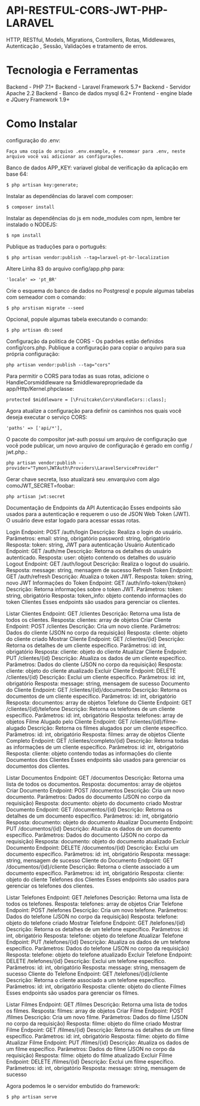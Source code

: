 # API-RESTFUL-CORS-JWT-PHP-LARAVEL
HTTP, RESTful, Models, Migrations, Controllers, Rotas, Middlewares, Autenticação , Sessão, Validações e tratamento de erros.


# Tecnologia e Ferramentas
Backend - PHP 7.1+ Backend - Laravel Framework 5.7+ Backend - Servidor Apache 2.2 Backend - Banco de dados mysql 6.2+ Frontend - engine blade e JQuery Framework 1.9+

# Como Instalar

configuração do .env:
 ```shell
Faça uma copia do arquivo .env.example, e renomear para .env, neste arquivo você vai adicionar as configurações.
```

Banco de dados APP_KEY: variavel global de verificação da aplicação em base 64:
 ```shell 
$ php artisan key:generate;
```

Instalar as dependências do laravel com composer: 
 ```shell
$ composer install
```

Instalar as dependências do js em node_modules com npm, lembre ter instalado o NODEJS: 
 ```shell
$ npm install
```

Publique as traduções para o português: 
 ```shell
$ php artisan vendor:publish --tag=laravel-pt-br-localization
```

Altere Linha 83 do arquivo config/app.php para:
 ```shell
'locale' => 'pt_BR'
```

Crie o esquema do banco de dados no Postgresql e popule algumas tabelas com semeador com o comando:
 ```shell
$ php arstisan migrate --seed
```

Opcional, popule algumas tabela executando o comando:
 ```shell
$ php artisan db:seed 
```

Configuração da politica de CORS - Os padrões estão definidos config/cors.php. Publique a configuração para copiar o arquivo para sua própria configuração:
```shell
php artisan vendor:publish --tag="cors"
```

Para permitir o CORS para todas as suas rotas, adicione o HandleCorsmiddleware na $middlewarepropriedade da app/Http/Kernel.phpclasse:
```shell
protected $middleware = [\Fruitcake\Cors\HandleCors::class];
```

Agora atualize a configuração para definir os caminhos nos quais você deseja executar o serviço CORS:
```shell
'paths' => ['api/*'],
```
O pacote do compositor jwt-auth possui um arquivo de configuração que você pode publicar,
um novo arquivo de configuração é gerado em config / jwt.php.:
```shell
php artisan vendor:publish --provider="Tymon\JWTAuth\Providers\LaravelServiceProvider"
```

Gerar chave secreta, Isso atualizará seu .envarquivo com algo comoJWT_SECRET=foobar:
```shell
php artisan jwt:secret
```


Documentação de Endpoints da API
Autenticação
Esses endpoints são usados para a autenticação e requerem o uso de JSON Web Token (JWT). O usuário deve estar logado para acessar essas rotas.

Login
Endpoint: POST /auth/login
Descrição: Realiza o login do usuário.
Parâmetros:
email: string, obrigatório
password: string, obrigatório
Resposta:
token: string, JWT para autenticação
Usuário Autenticado
Endpoint: GET /auth/me
Descrição: Retorna os detalhes do usuário autenticado.
Resposta:
user: objeto contendo os detalhes do usuário
Logout
Endpoint: GET /auth/logout
Descrição: Realiza o logout do usuário.
Resposta:
message: string, mensagem de sucesso
Refresh Token
Endpoint: GET /auth/refresh
Descrição: Atualiza o token JWT.
Resposta:
token: string, novo JWT
Informações do Token
Endpoint: GET /auth/info-token/{token}
Descrição: Retorna informações sobre o token JWT.
Parâmetros:
token: string, obrigatório
Resposta:
token_info: objeto contendo informações do token
Clientes
Esses endpoints são usados para gerenciar os clientes.

Listar Clientes
Endpoint: GET /clientes
Descrição: Retorna uma lista de todos os clientes.
Resposta:
clientes: array de objetos
Criar Cliente
Endpoint: POST /clientes
Descrição: Cria um novo cliente.
Parâmetros: Dados do cliente (JSON no corpo da requisição)
Resposta:
cliente: objeto do cliente criado
Mostrar Cliente
Endpoint: GET /clientes/{id}
Descrição: Retorna os detalhes de um cliente específico.
Parâmetros:
id: int, obrigatório
Resposta:
cliente: objeto do cliente
Atualizar Cliente
Endpoint: PUT /clientes/{id}
Descrição: Atualiza os dados de um cliente específico.
Parâmetros: Dados do cliente (JSON no corpo da requisição)
Resposta:
cliente: objeto do cliente atualizado
Excluir Cliente
Endpoint: DELETE /clientes/{id}
Descrição: Exclui um cliente específico.
Parâmetros:
id: int, obrigatório
Resposta:
message: string, mensagem de sucesso
Documento do Cliente
Endpoint: GET /clientes/{id}/documento
Descrição: Retorna os documentos de um cliente específico.
Parâmetros:
id: int, obrigatório
Resposta:
documentos: array de objetos
Telefone do Cliente
Endpoint: GET /clientes/{id}/telefone
Descrição: Retorna os telefones de um cliente específico.
Parâmetros:
id: int, obrigatório
Resposta:
telefones: array de objetos
Filme Alugado pelo Cliente
Endpoint: GET /clientes/{id}/filme-alugado
Descrição: Retorna os filmes alugados por um cliente específico.
Parâmetros:
id: int, obrigatório
Resposta:
filmes: array de objetos
Cliente Completo
Endpoint: GET /clientes/completo/{id}
Descrição: Retorna todas as informações de um cliente específico.
Parâmetros:
id: int, obrigatório
Resposta:
cliente: objeto contendo todas as informações do cliente
Documentos dos Clientes
Esses endpoints são usados para gerenciar os documentos dos clientes.

Listar Documentos
Endpoint: GET /documentos
Descrição: Retorna uma lista de todos os documentos.
Resposta:
documentos: array de objetos
Criar Documento
Endpoint: POST /documentos
Descrição: Cria um novo documento.
Parâmetros: Dados do documento (JSON no corpo da requisição)
Resposta:
documento: objeto do documento criado
Mostrar Documento
Endpoint: GET /documentos/{id}
Descrição: Retorna os detalhes de um documento específico.
Parâmetros:
id: int, obrigatório
Resposta:
documento: objeto do documento
Atualizar Documento
Endpoint: PUT /documentos/{id}
Descrição: Atualiza os dados de um documento específico.
Parâmetros: Dados do documento (JSON no corpo da requisição)
Resposta:
documento: objeto do documento atualizado
Excluir Documento
Endpoint: DELETE /documentos/{id}
Descrição: Exclui um documento específico.
Parâmetros:
id: int, obrigatório
Resposta:
message: string, mensagem de sucesso
Cliente do Documento
Endpoint: GET /documentos/{id}/cliente
Descrição: Retorna o cliente associado a um documento específico.
Parâmetros:
id: int, obrigatório
Resposta:
cliente: objeto do cliente
Telefones dos Clientes
Esses endpoints são usados para gerenciar os telefones dos clientes.

Listar Telefones
Endpoint: GET /telefones
Descrição: Retorna uma lista de todos os telefones.
Resposta:
telefones: array de objetos
Criar Telefone
Endpoint: POST /telefones
Descrição: Cria um novo telefone.
Parâmetros: Dados do telefone (JSON no corpo da requisição)
Resposta:
telefone: objeto do telefone criado
Mostrar Telefone
Endpoint: GET /telefones/{id}
Descrição: Retorna os detalhes de um telefone específico.
Parâmetros:
id: int, obrigatório
Resposta:
telefone: objeto do telefone
Atualizar Telefone
Endpoint: PUT /telefones/{id}
Descrição: Atualiza os dados de um telefone específico.
Parâmetros: Dados do telefone (JSON no corpo da requisição)
Resposta:
telefone: objeto do telefone atualizado
Excluir Telefone
Endpoint: DELETE /telefones/{id}
Descrição: Exclui um telefone específico.
Parâmetros:
id: int, obrigatório
Resposta:
message: string, mensagem de sucesso
Cliente do Telefone
Endpoint: GET /telefones/{id}/cliente
Descrição: Retorna o cliente associado a um telefone específico.
Parâmetros:
id: int, obrigatório
Resposta:
cliente: objeto do cliente
Filmes
Esses endpoints são usados para gerenciar os filmes.

Listar Filmes
Endpoint: GET /filmes
Descrição: Retorna uma lista de todos os filmes.
Resposta:
filmes: array de objetos
Criar Filme
Endpoint: POST /filmes
Descrição: Cria um novo filme.
Parâmetros: Dados do filme (JSON no corpo da requisição)
Resposta:
filme: objeto do filme criado
Mostrar Filme
Endpoint: GET /filmes/{id}
Descrição: Retorna os detalhes de um filme específico.
Parâmetros:
id: int, obrigatório
Resposta:
filme: objeto do filme
Atualizar Filme
Endpoint: PUT /filmes/{id}
Descrição: Atualiza os dados de um filme específico.
Parâmetros: Dados do filme (JSON no corpo da requisição)
Resposta:
filme: objeto do filme atualizado
Excluir Filme
Endpoint: DELETE /filmes/{id}
Descrição: Exclui um filme específico.
Parâmetros:
id: int, obrigatório
Resposta:
message: string, mensagem de sucesso


Agora podemos le o servidor embutido do framework: 
 ```shell
$ php artisan serve
```
